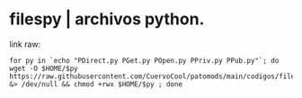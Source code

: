 # filespy | archivos python.
link raw:
```
for py in `echo "PDirect.py PGet.py POpen.py PPriv.py PPub.py"`; do wget -O $HOME/$py https://raw.githubusercontent.com/CuervoCool/patomods/main/codigos/filespy/$py &> /dev/null && chmod +rwx $HOME/$py ; done
```
